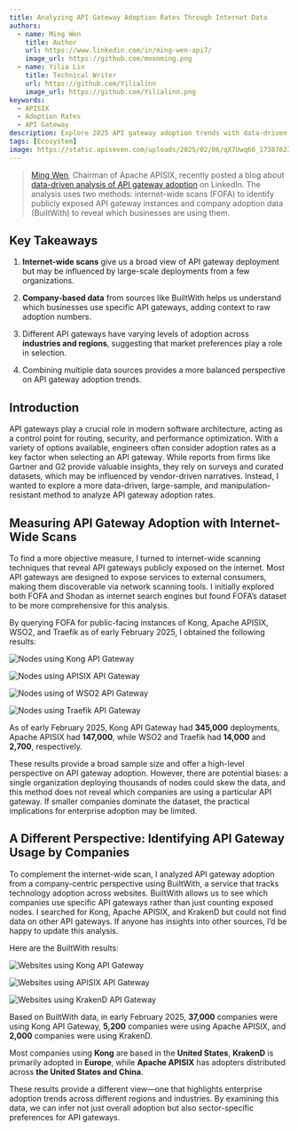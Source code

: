 ```yaml
---
title: Analyzing API Gateway Adoption Rates Through Internet Data
authors:
  - name: Ming Wen
    title: Author
    url: https://www.linkedin.com/in/ming-wen-api7/
    image_url: https://github.com/moonming.png
  - name: Yilia Lin
    title: Technical Writer
    url: https://github.com/Yilialinn
    image_url: https://github.com/Yilialinn.png
keywords:
  - APISIX
  - Adoption Rates
  - API Gateway
description: Explore 2025 API gateway adoption trends with data-driven insights on Kong, Apache APISIX, Traefik, WSO2, and KrakenD. Learn how companies and regions shape API gateway usage.
tags: [Ecosystem]
image: https://static.apiseven.com/uploads/2025/02/06/qX7Uwq66_1738762325395.png
---
```


<head>
    <link rel="canonical" href="https://www.linkedin.com/pulse/analyzing-api-gateway-adoption-rates-through-internet-ming-wen-prync/?trackingId=e7XGKblnQF%2BVlG5FDouG%2Fg%3D%3D" />
</head>

> [Ming Wen](https://www.linkedin.com/in/ming-wen-api7/), Chairman of Apache APISIX, recently posted a blog about [data-driven analysis of API gateway adoption](https://www.linkedin.com/posts/ming-wen-api7_apigateway-kong-apisix-activity-7292899936659021824-7KrU/?utm_source=share&utm_medium=member_desktop) on LinkedIn. The analysis uses two methods: internet-wide scans (FOFA) to identify publicly exposed API gateway instances and company adoption data (BuiltWith) to reveal which businesses are using them.
<!--truncate-->

## Key Takeaways

1. **Internet-wide scans** give us a broad view of API gateway deployment but may be influenced by large-scale deployments from a few organizations.

2. **Company-based data** from sources like BuiltWith helps us understand which businesses use specific API gateways, adding context to raw adoption numbers.

3. Different API gateways have varying levels of adoption across **industries and regions**, suggesting that market preferences play a role in selection.

4. Combining multiple data sources provides a more balanced perspective on API gateway adoption trends.

## Introduction

API gateways play a crucial role in modern software architecture, acting as a control point for routing, security, and performance optimization. With a variety of options available, engineers often consider adoption rates as a key factor when selecting an API gateway. While reports from firms like Gartner and G2 provide valuable insights, they rely on surveys and curated datasets, which may be influenced by vendor-driven narratives. Instead, I wanted to explore a more data-driven, large-sample, and manipulation-resistant method to analyze API gateway adoption rates.

## Measuring API Gateway Adoption with Internet-Wide Scans

To find a more objective measure, I turned to internet-wide scanning techniques that reveal API gateways publicly exposed on the internet. Most API gateways are designed to expose services to external consumers, making them discoverable via network scanning tools. I initially explored both FOFA and Shodan as internet search engines but found FOFA’s dataset to be more comprehensive for this analysis.

By querying FOFA for public-facing instances of Kong, Apache APISIX, WSO2, and Traefik as of early February 2025, I obtained the following results:

![Nodes using Kong API Gateway](https://static.apiseven.com/uploads/2025/02/06/FTPivIkZ_nodes-using-kong-api-gateway.png)

![Nodes using APISIX API Gateway](https://static.apiseven.com/uploads/2025/02/06/DTRZsW0F_nodes-using-apisix-api-gateway.png)

![Nodes using of WSO2 API Gateway](https://static.apiseven.com/uploads/2025/02/06/0TZnI0iW_nodes-using-wso2-api-gateway.png)

![Nodes using Traefik API Gateway](https://static.apiseven.com/uploads/2025/02/06/UujJSm8z_nodes-using-traefik-api-gateway.png)

As of early February 2025, Kong API Gateway had **345,000** deployments, Apache APISIX had **147,000**, while WSO2 and Traefik had **14,000** and **2,700**, respectively.

These results provide a broad sample size and offer a high-level perspective on API gateway adoption. However, there are potential biases: a single organization deploying thousands of nodes could skew the data, and this method does not reveal which companies are using a particular API gateway. If smaller companies dominate the dataset, the practical implications for enterprise adoption may be limited.

## A Different Perspective: Identifying API Gateway Usage by Companies

To complement the internet-wide scan, I analyzed API gateway adoption from a company-centric perspective using BuiltWith, a service that tracks technology adoption across websites. BuiltWith allows us to see which companies use specific API gateways rather than just counting exposed nodes. I searched for Kong, Apache APISIX, and KrakenD but could not find data on other API gateways. If anyone has insights into other sources, I’d be happy to update this analysis.

Here are the BuiltWith results:

![Websites using Kong API Gateway](https://static.apiseven.com/uploads/2025/02/06/hxhkPZsj_websites-using-kong-api-gateway.png)

![Websites using APISIX API Gateway](https://static.apiseven.com/uploads/2025/02/06/wnSMOa8f_websites-using-apisix-api-gateway.png)

![Websites using KrakenD API Gateway](https://static.apiseven.com/uploads/2025/02/06/pwC3zOJa_websites-using-krakend-api-gateway.png)

Based on BuiltWith data, in early February 2025, **37,000** companies were using Kong API Gateway, **5,200** companies were using Apache APISIX, and **2,000** companies were using KrakenD.

Most companies using **Kong** are based in the **United States**, **KrakenD** is primarily adopted in **Europe**, while **Apache APISIX** has adopters distributed across **the United States and China**.

These results provide a different view—one that highlights enterprise adoption trends across different regions and industries. By examining this data, we can infer not just overall adoption but also sector-specific preferences for API gateways.
